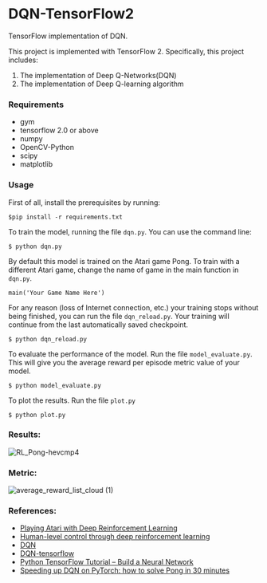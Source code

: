 # DQN-TensorFlow2


TensorFlow implementation of DQN.

This project is implemented with TensorFlow 2. Specifically, this project includes:
1. The implementation of Deep Q-Networks(DQN)
2. The implementation of Deep Q-learning algorithm


### Requirements
- gym
- tensorflow 2.0 or above
- numpy
- OpenCV-Python
- scipy
- matplotlib


### Usage
First of all, install the prerequisites by running:
```
$pip install -r requirements.txt
```
To train the model, running the file `dqn.py`. You can use the command line:
```
$ python dqn.py
```
By default this model is trained on the Atari game Pong. To train with a different Atari game, change the name of game in the main function in `dqn.py`.
```
main('Your Game Name Here')
```
For any reason (loss of Internet connection, etc.) your training stops without being finished, you can run the file `dqn_reload.py`. Your training will continue from the last automatically saved checkpoint.
```
$ python dqn_reload.py
```
To evaluate the performance of the model. Run the file `model_evaluate.py`. This will give you the average reward per episode metric value of your model.
```
$ python model_evaluate.py
```
To plot the results. Run the file `plot.py`
```
$ python plot.py
```

### Results:
![RL_Pong-hevcmp4](https://user-images.githubusercontent.com/29801160/115147220-fa64a280-a027-11eb-9f1e-1484b5daaac5.gif)


### Metric:
![average_reward_list_cloud (1)](https://user-images.githubusercontent.com/29801160/115146839-4e6e8780-a026-11eb-93e1-e1a0517660b3.png)


### References:
- [Playing Atari with Deep Reinforcement Learning](https://scholar.google.com/scholar_url?url=https://arxiv.org/pdf/1312.5602.pdf%3Fsource%3Dpost_page---------------------------&hl=en&sa=T&oi=gsb-gga&ct=res&cd=0&d=10603651548644623407&ei=pTF8YMT7MovuygSj3pmQBA&scisig=AAGBfm03HCkrreWueYYi3fiB6zZSeGi9Lg)
- [Human-level control through deep reinforcement learning](https://www.nature.com/articles/nature14236?wm=book_wap_0005)
- [DQN](https://github.com/R-Stefano/DQN)
- [DQN-tensorflow](https://github.com/devsisters/DQN-tensorflow#readme)
- [Python TensorFlow Tutorial – Build a Neural Network](https://github.com/JunlinH/DQN-TensorFlow2.4/edit/main/README.md)
- [Speeding up DQN on PyTorch: how to solve Pong in 30 minutes](https://shmuma.medium.com/speeding-up-dqn-on-pytorch-solving-pong-in-30-minutes-81a1bd2dff55)
